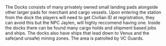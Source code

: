 The Docks consists of many privately owned small landing pads alongside other larger pads for merchant and cargo vessels. 
Upon entering the station from the dock the players will need to get Civilian ID at regristration, they can avoid this but the NPC Jaylen, will highly reccomend having one. 
Inside the docks there can be found many cargo holds and shipment based jobs and ships. 
The docks also have ships that lead down to Venus and the safe(and unsafe) mining zones.
The area is patrolled by VC Guards.